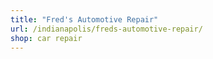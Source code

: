 ```yaml
---
title: "Fred's Automotive Repair"
url: /indianapolis/freds-automotive-repair/
shop: car repair
---
```

